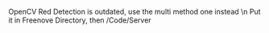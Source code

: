 OpenCV Red Detection is outdated, use the multi method one instead \n
Put it in Freenove Directory, then /Code/Server
